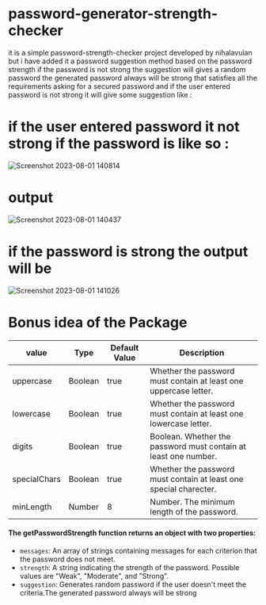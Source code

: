 # password-generator-strength-checker


it is a simple password-strength-checker project developed by nihalavulan but i have added it
a password suggestion method based on the password strength if the password is not strong the suggestion 
will gives a random password the generated password always will be strong that satisfies all the requirements asking
for a secured password and if the user entered password is not strong it will give some suggestion like :

# if the user entered password it not strong if the password is like so :

![Screenshot 2023-08-01 140814](https://github.com/Febin-Joseph/password-generator-strength-checker/assets/128711401/bb4f6e35-83b1-448b-9147-c5bae16266b5)


# output

![Screenshot 2023-08-01 140437](https://github.com/Febin-Joseph/password-generator-strength-checker/assets/128711401/df59b9f8-cff0-4da3-bbc4-4e52bc39888c)


# if the password is strong the output will be 

![Screenshot 2023-08-01 141026](https://github.com/Febin-Joseph/password-generator-strength-checker/assets/128711401/aeb7e002-4de0-44a1-9dfe-dfc9b638e243)


# Bonus idea of the Package


| value         | Type     | Default Value  | Description                                                       |
| -----------   | -------- | -------------- | ----------------------------------------------------------------- |
| uppercase     | Boolean  | true           | Whether the password must contain at least one uppercase letter.  |
| lowercase     | Boolean  | true           | Whether the password must contain at least one lowercase letter.  |
| digits        | Boolean  | true           | Boolean. Whether the password must contain at least one number.   |  
| specialChars  | Boolean  | true           | Whether the password must contain at least one special charecter. |
| minLength     | Number   | 8              | Number. The minimum length of the password.                       |


#### The **getPasswordStrength** function returns an object with two properties:
- `messages`: An array of strings containing messages for each criterion that the password does not meet.
- `strength`: A string indicating the strength of the password. Possible values are "Weak", "Moderate", and "Strong".
- `suggestion`: Generates random password if the user doesn't meet the criteria.The generated password always will be strong

